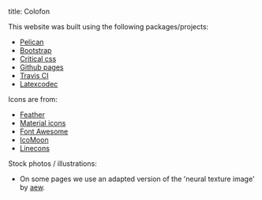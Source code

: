 title: Colofon

This website was built using the following packages/projects:

- [Pelican](https://blog.getpelican.com/)
- [Bootstrap](https://getbootstrap.com/)
- [Critical css](https://github.com/addyosmani/critical)
- [Github pages](https://pages.github.com/)
- [Travis CI](https://travis-ci.org/)
- [Latexcodec](https://latexcodec.readthedocs.io)

Icons are from:

- [Feather](https://feathericons.com/)
- [Material icons](https://material.io/tools/icons/?style=baseline)
- [Font Awesome](https://fontawesome.com/)
- [IcoMoon](https://icomoon.io/)
- [Linecons](https://www.flaticon.com/packs/linecons)

Stock photos / illustrations:

- On some pages we use an adapted version of the 'neural texture image' by [aew](https://www.rawpixel.com/aew/showcase).
